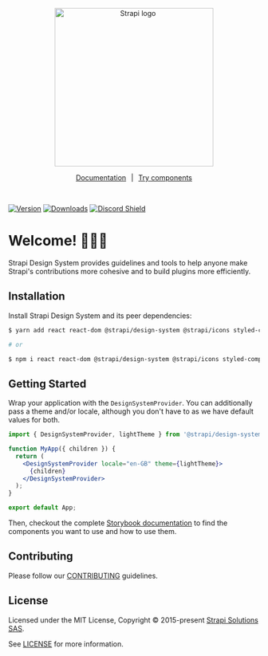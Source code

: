 <p align="center">
  <a href="https://strapi.io">
    <img src="./assets/logo.svg" width="318px" alt="Strapi logo" />
  </a>
</p>
<p align="center">
<a style='margin-right:10px' href="https://design-system.strapi.io/">Documentation</a>|<a style='margin-left:10px' href="https://design-system-git-main-strapijs.vercel.app/">Try components</a></p>
<br />

[![Version](https://img.shields.io/npm/v/@strapi/design-system?style=flat&colorA=4945ff&colorB=4945ff)](https://www.npmjs.com/package/@strapi/design-system)
[![Downloads](https://img.shields.io/npm/dt/@strapi/design-system.svg?style=flat&colorA=4945ff&colorB=4945ff)](https://www.npmjs.com/package/@strapi/design-system)
[![Discord Shield](https://img.shields.io/discord/811989166782021633?style=flat&colorA=4945ff&colorB=4945ff&label=discord&logo=discord&logoColor=f0f0ff)](https://discord.gg/strapi)

# Welcome! 👋👋👋

Strapi Design System provides guidelines and tools to help anyone make Strapi's contributions more cohesive and to build
plugins more efficiently.

## Installation

Install Strapi Design System and its peer dependencies:

```sh
$ yarn add react react-dom @strapi/design-system @strapi/icons styled-components react-router-dom

# or

$ npm i react react-dom @strapi/design-system @strapi/icons styled-components react-router-dom
```

## Getting Started

Wrap your application with the `DesignSystemProvider`. You can additionally pass a theme and/or locale, although you don't have to as we have default values for both.

```jsx
import { DesignSystemProvider, lightTheme } from '@strapi/design-system';

function MyApp({ children }) {
  return (
    <DesignSystemProvider locale="en-GB" theme={lightTheme}>
      {children}
    </DesignSystemProvider>
  );
}

export default App;
```

Then, checkout the complete [Storybook documentation](https://design-system-git-main-strapijs.vercel.app/) to find the components you want to use and how to use them.

## Contributing

Please follow our [CONTRIBUTING](https://github.com/strapi/design-system/blob/main/CONTRIBUTING.md) guidelines.

## License

Licensed under the MIT License, Copyright © 2015-present [Strapi Solutions SAS](https://strapi.io).

See [LICENSE](https://github.com/strapi/design-system/blob/main/LICENSE) for more information.
